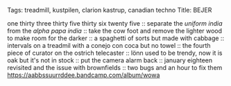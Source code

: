 Tags: treadmill, kustpilen, clarion kastrup, canadian techno
Title: BEJER
  
one thirty three thirty five thirty six twenty five :: separate the _uniform india_ from the _alpha papa india_ :: take the cow foot and remove the lighter wood to make room for the darker :: a spaghetti of sorts but made with cabbage :: intervals on a treadmil with a conejo con coca but no towel :: the fourth piece of curator on the ostrich telecaster :: lönn used to be trendy, now it is oak but it's not in stock :: put the camera alarm back :: january eighteen revisited and the issue with brownfields :: two bugs and an hour to fix them
<https://aabbssuurrddee.bandcamp.com/album/wowa>